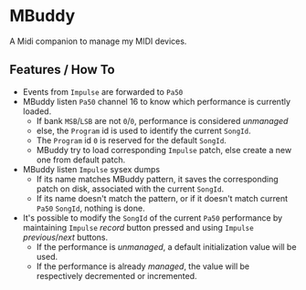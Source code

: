 # MBuddy

A Midi companion to manage my MIDI devices.

## Features / How To
* Events from `Impulse` are forwarded to `Pa50`
* MBuddy listen `Pa50` channel 16 to know which performance is currently loaded.
    * If bank `MSB`/`LSB` are not `0`/`0`, performance is considered _unmanaged_
    * else, the `Program` id is used to identify the current `SongId`.
    * The `Program` id `0` is reserved for the default `SongId`.
    * MBuddy try to load corresponding `Impulse` patch, else create a new one from default patch.
* MBuddy listen `Impulse` sysex dumps
    * If its name matches MBuddy pattern, it saves the corresponding patch on disk, associated with the current `SongId`.
    * If its name doesn't match the pattern, or if it doesn't match current `Pa50` `SongId`, nothing is done.
* It's possible to modify the `SongId` of the current `Pa50` performance by maintaining `Impulse` _record_ button pressed
and using `Impulse` _previous_/_next_ buttons.
    * If the performance is _unmanaged_, a default initialization value will be used.
    * If the performance is already _managed_, the value will be respectively decremented or incremented.
        